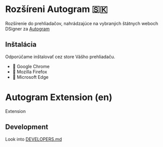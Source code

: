 # Rozšíreni Autogram  🇸🇰 

Rozšírenie do prehliadačov, nahrádzajúce na vybraných štátnych weboch DSigner za [Autogram](https://github.com/slovensko-digital/autogram)

##  Inštalácia

Odporúčame inštalovať cez store Vášho prehliadaču.

- 🐶 Google Chrome
- 🦊 Mozilla Firefox
- 🐠 Microsoft Edge

# Autogram Extension (en)

Extension

## Development

Look into [DEVELOPERS.md](DEVELOPERS.md)
